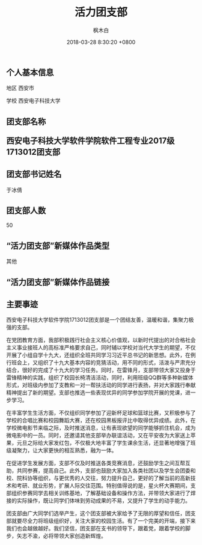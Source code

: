 ﻿---
layout: post
title: 活力团支部
date: 2018-03-28 8:30:20 +0800
description:  # Add post description (optional)
img: xiaojiang.png # Add image post (optional)
tags: [Report]
author: 枫木白 # Add name author (optional)
---
<h2>个人基本信息</h2>
<p>地区  西安市</p>
<p>学校  西安电子科技大学</p>
<h2>团支部名称
 <p>西安电子科技大学软件学院软件工程专业2017级1713012团支部</p>
<h2>团支部书记姓名</h2>
     <p>于冰倩</p>
<h2>团支部人数</h2>
     <p>50</p>
<h2>“活力团支部”新媒体作品类型</h2>
     <p>其他</p>
<h2>“活力团支部”新媒体作品链接</h2>
<h2>主要事迹</h2>
<p>西安电子科技大学软件学院1713012团支部是一个团结友善，温暖和谐，集聚力极强的支部。</p>
<p>在党团教育方面，我部积极践行社会主义核心价值观，以新时代提出的对合格社会主义事业接班人的高标准严格要求自己，同时辅以学校对当代大学生的期望，不仅开展了小组自学十九大，还组织全班共同学习习近平总书记的新思想。此外，在例行班会上，又组织了十九大基本内容的竞猜活动，用不同的形式，活泼与严肃充分结合，很好的完成了十九大的学习任务。同时，在雷锋月，支部带领大家又投身于雷锋精神的实践，组织了校园长椅清洁活动，同时，利用班级QQ群等多种新媒体形式，对班级内参加了支教和一对一帮扶活动的同学进行表扬，并对大家践行奉献精神提出了新的期望。支部也推选一些表现优异的同学参加学院开展的党课，进一步学习。</p>
<p>在丰富学生生活方面，不仅组织同学参加了迎新杯足球和篮球比赛，又积极参与了学校的合唱比赛和校园舞蹈大赛，还在校园黑板报评比中取得优异成绩。此外，在学校微电影节来临之际，及时推送消息，让有表现欲望的同学能够抓住机会，成为微电影中的一员。同时，还邀请其他支部举办联谊活动，又在平安夜为大家送上苹果，元旦之际给大家发红包，不仅极大地丰富了学生课余生活，还显著地增强了班级凝聚力，让大家更快的相互熟悉，融为一体。</p>
<p>在促进学生发展方面，支部不仅及时推送各类竞赛消息，还鼓励学生之间互帮互助，共同参赛，提高自己。此外，支部也鼓励大家加入各类社团以及学生会团委和校、院科协等组织，与更优秀的人交往，努力提升自己，更好的了解当前的高新技术和考研、就业形势，扩展人际交往范围。特别值得说的是，星火杯大赛期间，支部组织参赛同学去相关训练基地，了解基础设备和操作方法，并带领大家进行了焊接的实际操作，既让同学们体味到劳动成果的不易，又提升了学生的动手能力。</p>
<p>团支部由广大同学们选举产生，这个团支部被大家给予了无限的厚望和信任，团支部就要尽全力将班级组织好，关注大家的校园生活。有了一个完美的开端，接下来我们也会越做越好。我们坚信，团支部在支书的领导下，跟着党，跟着学校的脚步，矢志不渝，必将带领大家创造新辉煌。</p>

